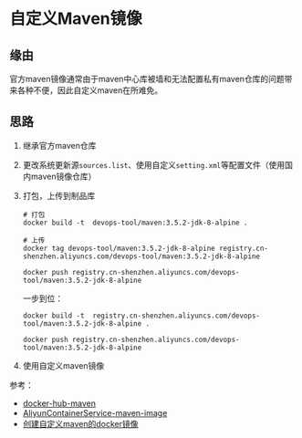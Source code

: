 # 自定义Maven镜像
## 缘由
官方maven镜像通常由于maven中心库被墙和无法配置私有maven仓库的问题带来各种不便，因此自定义maven在所难免。

## 思路
1. 继承官方maven仓库

2. 更改系统更新源`sources.list`、使用自定义`setting.xml`等配置文件（使用国内maven镜像仓库）

3. 打包，上传到制品库

    ```shell
    # 打包
    docker build -t  devops-tool/maven:3.5.2-jdk-8-alpine .

    # 上传
    docker tag devops-tool/maven:3.5.2-jdk-8-alpine registry.cn-shenzhen.aliyuncs.com/devops-tool/maven:3.5.2-jdk-8-alpine

    docker push registry.cn-shenzhen.aliyuncs.com/devops-tool/maven:3.5.2-jdk-8-alpine 
    ```

    一步到位：
    ```shell
    docker build -t  registry.cn-shenzhen.aliyuncs.com/devops-tool/maven:3.5.2-jdk-8-alpine .

    docker push registry.cn-shenzhen.aliyuncs.com/devops-tool/maven:3.5.2-jdk-8-alpine 
    ```
4. 使用自定义maven镜像


参考：
* [docker-hub-maven](https://hub.docker.com/_/maven/?tab=tags&page=1&ordering=last_updated)
* [AliyunContainerService-maven-image](https://github.com/AliyunContainerService/maven-image)
* [创建自定义maven的docker镜像](https://blog.csdn.net/rentian1/article/details/109702886)